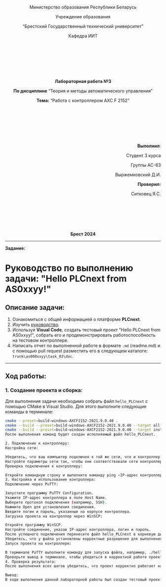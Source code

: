 <p align="center">Министерство образования Республики Беларусь</p>
<p align="center">Учреждение образования</p>
<p align="center">“Брестский Государственный технический университет”</p>
<p align="center">Кафедра ИИТ</p>
<br><br><br><br><br><br>
<p align="center"><strong>Лабораторная работа №3</strong></p>
<p align="center"><strong>По дисциплине</strong> “Теория и методы автоматического управления”</p>
<p align="center"><strong>Тема:</strong> “Работа с контроллером AXC F 2152”</p>
<br><br><br><br><br><br>
<p align="right"><strong>Выполнил</strong>:</p>
<p align="right">Студент 3 курса</p>
<p align="right">Группы АС-63</p>
<p align="right">Выржемковский Д.И.</p>
<p align="right"><strong>Проверил:</strong></p>
<p align="right">Ситковец Я.С.</p>
<br><br><br><br><br>
<p align="center"><strong>Брест 2024</strong></p>

---
**Задание:**

# Руководство по выполнению задачи: "Hello PLCnext from AS0xxyy!"

## Описание задачи:
1. Ознакомиться с общей информацией о платформе **PLCnext**.
2. Изучить [руководство](https://github.com/savushkin-r-d/PLCnext-howto/tree/master/HowTo%20build%20program%20Hello%20PLCnext).
3. Используя **Visual Code**, создать тестовый проект "Hello PLCnext from AS0xxyy!", собрать его и продемонстрировать работоспособность на тестовом контроллере.
4. Написать отчет по выполненной работе в формате `.md` (readme.md) и с помощью pull request разместить его в следующем каталоге: `trunk\as000xxyy\task_03\doc`.

---

## Ход работы:

### 1. Создание проекта и сборка:
Для выполнения задачи необходимо собрать файл `hello_PLCnext` с помощью CMake в Visual Studio. Для этого выполните следующие команды в терминале:

```bash
cmake --preset=build-windows-AXCF2152-2021.9.0.40 .
cmake --build --preset=build-windows-AXCF2152-2021.9.0.40 --target all
cmake --build --preset=build-windows-AXCF2152-2021.9.0.40 --target install
После выполнения команд будет создан исполняемый файл hello_PLCnext.

2. Подключение к контроллеру:
Настройка сети:

Убедитесь, что ваш компьютер подключен к той же сети, что и контроллер PLCnext.
Настройте параметры сети так, чтобы они соответствовали сети контроллера (например, статический IP-адрес в одной подсети с контроллером).
Проверка подключения к контроллеру:

Откройте командную строку и выполните команду ping <IP-адрес контроллера>, чтобы убедиться, что контроллер доступен.
3. Настройка и использование контроллера:
Подключение через PuTTY:

Запустите программу PuTTY Configuration.
Укажите IP-адрес контроллера в поле Host Name.
Выберите протокол подключения (например, SSH).
Нажмите Open для установления соединения.
Введите логин и пароль, указанные на корпусе контроллера.
Загрузка проекта на контроллер через WinSCP:

Откройте программу WinSCP.
Настройте соединение, указав IP-адрес контроллера, логин и пароль.
После успешного подключения перенесите файл hello_PLCnext в корневую директорию контроллера.
Убедитесь, что у файла установлены корректные разрешения для выполнения.
Запуск проекта на контроллере:

В терминале PuTTY выполните команду для запуска файла, например, ./hello_PLCnext.
Проверьте вывод в терминале, чтобы убедиться в корректной работе проекта.
4. Проверка результата:
После выполнения всех шагов убедитесь, что проект корректно работает на контроллере PLCnext. Вывод программы должен содержать сообщение: "Hello PLCnext from AS0xxyy!".

Вывод:
В ходе выполнения данной лабораторной работы был создан тестовый проект для платформы PLCnext, проверена его работоспособность и выполнена интеграция с контроллером AXC F 2152. Отчет о проделанной работе размещен в репозитории в соответствующем каталоге.

